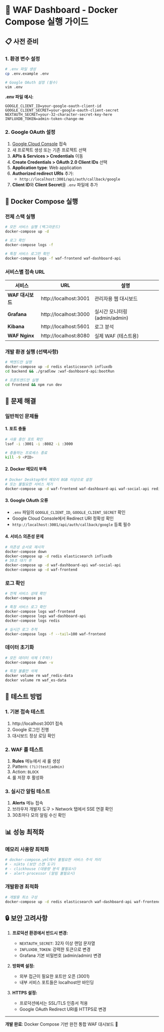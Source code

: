 # 🚀 WAF Dashboard - Docker Compose 실행 가이드

## 📋 사전 준비

### 1. **환경 변수 설정**
```bash
# .env 파일 생성
cp .env.example .env

# Google OAuth 설정 (필수)
vim .env
```

**.env 파일 예시:**
```env
GOOGLE_CLIENT_ID=your-google-oauth-client-id
GOOGLE_CLIENT_SECRET=your-google-oauth-client-secret
NEXTAUTH_SECRET=your-32-character-secret-key-here
INFLUXDB_TOKEN=admin-token-change-me
```

### 2. **Google OAuth 설정**

1. [Google Cloud Console](https://console.cloud.google.com) 접속
2. 새 프로젝트 생성 또는 기존 프로젝트 선택
3. **APIs & Services > Credentials** 이동
4. **Create Credentials > OAuth 2.0 Client IDs** 선택
5. **Application type**: Web application
6. **Authorized redirect URIs** 추가:
   - `http://localhost:3001/api/auth/callback/google`
7. **Client ID**와 **Client Secret**을 `.env` 파일에 추가

## 🐋 Docker Compose 실행

### **전체 스택 실행**
```bash
# 모든 서비스 실행 (백그라운드)
docker-compose up -d

# 로그 확인
docker-compose logs -f

# 특정 서비스 로그만 확인
docker-compose logs -f waf-frontend waf-dashboard-api
```

### **서비스별 접속 URL**

| 서비스 | URL | 설명 |
|--------|-----|------|
| **WAF 대시보드** | http://localhost:3001 | 관리자용 웹 대시보드 |
| **Grafana** | http://localhost:3000 | 실시간 모니터링 (admin/admin) |
| **Kibana** | http://localhost:5601 | 로그 분석 |
| **WAF Nginx** | http://localhost:8080 | 실제 WAF (테스트용) |

### **개발 환경 실행 (선택사항)**
```bash
# 백엔드만 실행
docker-compose up -d redis elasticsearch influxdb
cd backend && ./gradlew :waf-dashboard-api:bootRun

# 프론트엔드만 실행  
cd frontend && npm run dev
```

## 🔧 문제 해결

### **일반적인 문제들**

#### 1. **포트 충돌**
```bash
# 사용 중인 포트 확인
lsof -i :3001 -i :8082 -i :3000

# 충돌하는 프로세스 종료
kill -9 <PID>
```

#### 2. **Docker 메모리 부족**
```bash
# Docker Desktop에서 메모리 8GB 이상으로 설정
# 또는 불필요한 서비스 제거
docker-compose up -d waf-frontend waf-dashboard-api waf-social-api redis elasticsearch
```

#### 3. **Google OAuth 오류**
- `.env` 파일의 `GOOGLE_CLIENT_ID`, `GOOGLE_CLIENT_SECRET` 확인
- Google Cloud Console에서 Redirect URI 정확성 확인
- `http://localhost:3001/api/auth/callback/google` 등록 필수

#### 4. **서비스 의존성 문제**
```bash
# 의존성 순서로 재시작
docker-compose down
docker-compose up -d redis elasticsearch influxdb
# 30초 대기 후
docker-compose up -d waf-dashboard-api waf-social-api
docker-compose up -d waf-frontend
```

### **로그 확인**
```bash
# 전체 서비스 상태 확인
docker-compose ps

# 특정 서비스 로그 확인
docker-compose logs waf-frontend
docker-compose logs waf-dashboard-api
docker-compose logs redis

# 실시간 로그 추적
docker-compose logs -f --tail=100 waf-frontend
```

### **데이터 초기화**
```bash
# 모든 데이터 삭제 (주의!)
docker-compose down -v

# 특정 볼륨만 삭제
docker volume rm waf_redis-data
docker volume rm waf_es-data
```

## 🎯 테스트 방법

### **1. 기본 접속 테스트**
1. http://localhost:3001 접속
2. Google 로그인 진행
3. 대시보드 정상 로딩 확인

### **2. WAF 룰 테스트**
1. **Rules** 메뉴에서 새 룰 생성
2. Pattern: `(?i)(test|admin)`
3. Action: `BLOCK`
4. 룰 저장 후 활성화

### **3. 실시간 알림 테스트**
1. **Alerts** 메뉴 접속
2. 브라우저 개발자 도구 > Network 탭에서 SSE 연결 확인
3. 30초마다 모의 알림 수신 확인

## 📊 성능 최적화

### **메모리 사용량 최적화**
```yaml
# docker-compose.yml에서 불필요한 서비스 주석 처리
# - nikto (보안 스캔 도구)
# - clickhouse (대용량 분석 불필요시)
# - alert-processor (알림 불필요시)
```

### **개발환경 최적화**
```bash
# 개발용 최소 구성
docker-compose up -d redis elasticsearch waf-dashboard-api waf-frontend
```

## 🔒 보안 고려사항

1. **프로덕션 환경에서 반드시 변경:**
   - `NEXTAUTH_SECRET`: 32자 이상 랜덤 문자열
   - `INFLUXDB_TOKEN`: 강력한 토큰으로 변경
   - Grafana 기본 비밀번호 (admin/admin) 변경

2. **방화벽 설정:**
   - 외부 접근이 필요한 포트만 오픈 (3001)
   - 내부 서비스 포트들은 localhost만 바인딩

3. **HTTPS 설정:**
   - 프로덕션에서는 SSL/TLS 인증서 적용
   - Google OAuth Redirect URI를 HTTPS로 변경

---

**개발 완료**: Docker Compose 기반 완전 통합 WAF 대시보드 🚀